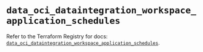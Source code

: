 # `data_oci_dataintegration_workspace_application_schedules`

Refer to the Terraform Registry for docs: [`data_oci_dataintegration_workspace_application_schedules`](https://registry.terraform.io/providers/oracle/oci/6.18.0/docs/data-sources/dataintegration_workspace_application_schedules).
